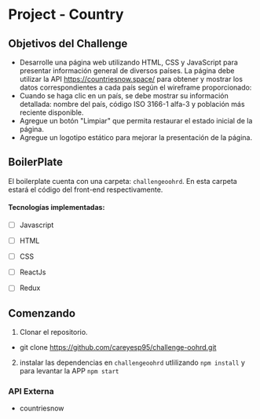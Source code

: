 # Project - Country


## Objetivos del Challenge

- Desarrolle una página web utilizando HTML, CSS y JavaScript para presentar información general de diversos países. La página debe utilizar la API https://countriesnow.space/ para obtener y mostrar los datos correspondientes a cada país según el wireframe proporcionado:
- Cuando se haga clic en un país, se debe mostrar su información detallada: nombre del país, código ISO 3166-1 alfa-3 y población más reciente disponible.
- Agregue un botón "Limpiar" que permita restaurar el estado inicial de la página.
- Agregue un logotipo estático para mejorar la presentación de la página.


## BoilerPlate

El boilerplate cuenta con una carpeta: `challengeoohrd`. En esta carpeta estará el código del front-end respectivamente.

#### Tecnologías implementadas:
- [ ] Javascript
- [ ] HTML
- [ ] CSS
- [ ] ReactJs
- [ ] Redux



## Comenzando

 1. Clonar el repositorio.
 - git clone https://github.com/careyesp95/challenge-oohrd.git

 2. instalar las dependencias en `challengeoohrd` utlilizando `npm install` y para levantar la APP `npm start`
 

### API Externa

  * countriesnow




